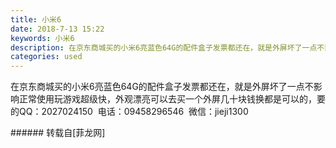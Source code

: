 ```yaml
---
title: 小米6
date: 2018-7-13 15:22
keywords: 小米6
description: 在京东商城买的小米6亮蓝色64G的配件盒子发票都还在，就是外屏坏了一点不影响正常使用玩游戏超级快，外观漂亮可以去买一个外屏几十块钱换都是可以的，要的QQ：2027024150  电话：09458296546  微信：jieji1300
categories: used
---
```

<td class="t_f" id="postmessage_1508800">

在京东商城买的小米6亮蓝色64G的配件盒子发票都还在，就是外屏坏了一点不影响正常使用玩游戏超级快，外观漂亮可以去买一个外屏几十块钱换都是可以的，要的QQ：2027024150  电话：09458296546  微信：jieji1300<br/>
</td>
###### 转载自[菲龙网]